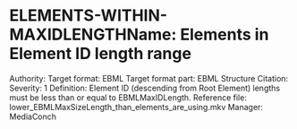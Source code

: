 # ELEMENTS-WITHIN-MAXIDLENGTHName: Elements in Element ID length range
Authority: 
Target format: EBML
Target format part: EBML Structure
Citation: 
Severity: 1
Definition: Element ID (descending from Root Element) lengths must be less than or equal to EBMLMaxIDLength.
Reference file: lower_EBMLMaxSizeLength_than_elements_are_using.mkv
Manager: MediaConch
